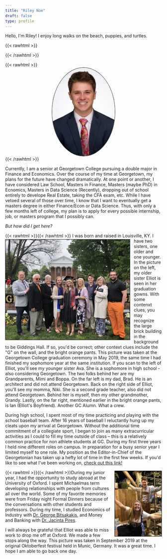 ```yaml
---
title: "Riley Noe"
draft: false
type: profile
---
```


Hello, I'm Riley! I enjoy long walks on the beach, puppies, and turtles. 

<!--more-->

{{< rawhtml >}}
<style>
.center 
{
  display: block !important;
  margin-left: auto !important;
  margin-right: auto !important;
  width: 40% !important;
}
img
{
    border: 1px solid #000000 !important;
}
</style>
{{< /rawhtml >}}

{{< rawhtml >}}
<img src="SP2094.jpg" class="center" style="border-radius: 50%;">
{{< /rawhtml >}}

Currently, I am a senior at Georgetown College pursuing a double major in Finance and Economics. Over the course of my time at Georgetown, my plans for the future have changed dramatically. At one point or another, I have considered Law School, Masters in Finance, Masters (maybe PhD) in Ecnomics, Masters in Data Science (Recently), dropping out of school entirely to develope Real Estate, taking the CFA exam, etc. While I have vetoed several of those over time, I know that I want to eventually get a masters degree in either Finance/Econ or Data Science. Thus, with only a few months left of college, my plan is to apply for every possible internship, job, or masters program that I possibly can. 

*But how did I get here?*

{{< rawhtml >}}<img src="IMG_6229.jpg" style="float: left; margin: 3px 12px 3px 0px;" width = 400>{{< /rawhtml >}} I was born and raised in Louisville, KY. I have two sisters, one older and one younger. In the picture on the left, my older sister Elliot is seen in her graduation gowns. With some contenxt clues, you may recognize the large brick building in the background to be Giddings Hall. If so, you'd be correct; other context clues include the "G" on the wall, and the bright orange pants. This picture was taken at the Georgetown College graduation ceremony in May 2019, the same time I had finished my sophomore year at the same institution. If you scan to the left of Elliot, you'll see my younger sister Ava. She is a sophomore in high school - also considering Georgetown. The two folks behind her are my Grandparents, Mimi and Boppa. On the far left is my dad, Brad. He is an architect and did not attend Georgetown. Back on the right side of Elliot, you'll see my momma, Niki. She is a second grade teacher, also did not attend Georgetown. Behind her is myself, then my other grandmother, Grandy. Lastly, on the far right, mentioned earlier in the bright orange pants, is Ian (Elliot's Boyfriend). Another GC Alumn. What a crew.

During high school, I spent most of my time practicing and playing with the school baseball team. After 16 years of baseball I reluctantly hung up my cleats upon my arrival at Georgetown. Without the additional time commitment of a collegiate sport, I began to join as many extracurricular activities as I could to fill my time outside of class – this is a relatively common practice for non athlete students at GC. During my first three years I held nine different roles on campus. In preparation for a busy senior year I limited myself to one role. My position as the Editor-in-Chief of the Georgetonian has taken up a hefty lot of time in the first few weeks. If you'd like to see what I've been working on, [check out this link!](www.georgetoniancom.wordpress.com)     

{{< rawhtml >}}<img src="IMG_9626.JPG" style="float: right; margin: 3px 0px 3px 12px;" width = 150>{{< /rawhtml >}}During my junior year, I had the opportunity to study abroad at the University of Oxford. I spent Michaelmas term developing relationships with people from cultures all over the world. Some of my favorite memories were from Friday night Formal Dinners because of the conversations with other students and professors. During my time, I studied Economics of Industry with [Dr. George Bitsakakis](https://uk.linkedin.com/in/georgebitsakakis), and Money and Banking with [Dr. Jacinta Pires](https://www.chch.ox.ac.uk/staff/dr-jacinta-pires). 

I will always be grateful that Elliot was able to miss work to drop me off at Oxford. We made a few stops along the way. This picture was taken in September 2019 at the original Oktoberfest festival held in Munic, Germany. It was a great time. I hope I am able to go back one day. 
